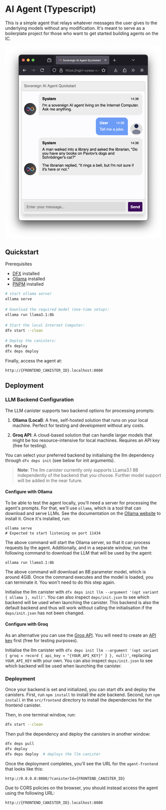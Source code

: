 # AI Agent (Typescript)

This is a simple agent that relays whatever messages the user gives to the underlying models without any modification.
It's meant to serve as a boilerplate project for those who want to get started building agents on the IC.

![Screenshot of the quickstart agent](../../screenshot.png)

## Quickstart
Prerequisites
- [DFX](https://internetcomputer.org/docs/current/developer-docs/smart-contracts/getting-started/hello10mins) installed
- [Ollama](https://ollama.com/) installed
- [PNPM](https://pnpm.io/) installed

```bash
# start ollama server
ollama serve

# Download the required model (one-time setup):
ollama run llama3.1:8b

# Start the local Internet Computer:
dfx start --clean

# Deploy the canisters:
dfx deploy
dfx deps deploy
```

Finally, access the agent at:
```
http://{FRONTEND_CANISTER_ID}.localhost:8080
```

## Deployment

### LLM Backend Configuration
The LLM canister supports two backend options for processing prompts:

1. **Ollama (Local)**: A free, self-hosted solution that runs on your local machine. Perfect for testing and development without any costs.

2. **Groq API**: A cloud-based solution that can handle larger models that might be too resource-intensive for local machines. Requires an API key (free for testing).

You can select your preferred backend by initialising the llm dependency through `dfx deps init` (see below for init arguments).

> **Note**: The llm canister currently only supports LLama3.1 8B independently of the backend that you choose. Further model support will be added in the near future.

#### Configure with Ollama
To be able to test the agent locally, you'll need a server for processing the agent's prompts. For that, we'll use `ollama`, which is a tool that can download and serve LLMs.
See the documentation on the [Ollama website](https://ollama.com/) to install it. Once it's installed, run:

```
ollama serve
# Expected to start listening on port 11434
```

The above command will start the Ollama server, so that it can process requests by the agent. Additionally, and in a separate window, run the following command to download the LLM that will be used by the agent:

```
ollama run llama3.1:8b
```

The above command will download an 8B parameter model, which is around 4GiB. Once the command executes and the model is loaded, you can terminate it. You won't need to do this step again.

Initialise the llm canister with `dfx deps init llm --argument '(opt variant { ollama }, null)'`. You can also inspect `deps/init.json` to see which backend will be used when launching the canister.
This backend is also the default backend and thus will work without calling the initialisation if the `deps/init.json` has not been changed.


#### Configure with Groq
As an alternative you can use the [Groq API](https://console.groq.com/home). You will need to create an [API key](https://console.groq.com/keys) first (free for testing purposes).

Initialise the llm canister with `dfx deps init llm --argument '(opt variant { groq = record { api_key = "{YOUR_API_KEY}" } }, null)'`, replacing `YOUR_API_KEY` with your own. You can also inspect `deps/init.json` to see which backend will be used when launching the canister.

### Deployment
Once your backend is set and initialized, you can start dfx and deploy the canisters.
First, run `npm install` to install the azle backend.
Second, run `npm install` in the `src/frontend` directory to install the dependencies for the frontend canister.

Then, in one terminal window, run:

```bash
dfx start --clean
```

Then pull the dependency and deploy the canisters in another window:

```bash
dfx deps pull
dfx deploy
dfx deps deploy  # deploys the llm canister
```

Once the deployment completes, you'll see the URL for the `agent-frontend` that looks like this:

```
http://0.0.0.0:8080/?canisterId={FRONTEND_CANISTER_ID}
```

Due to CORS policies on the browser, you should instead access the agent using the following URL:

```
http://{FRONTEND_CANISTER_ID}.localhost:8080
```
